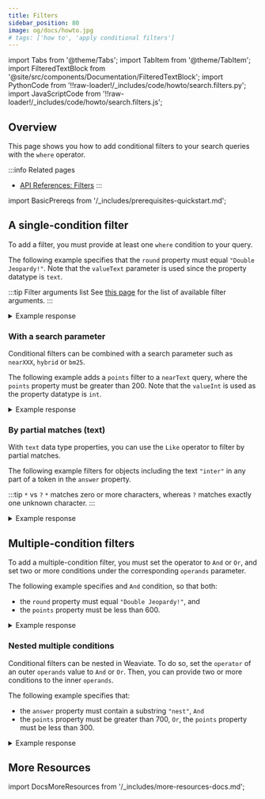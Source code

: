 ```yaml
---
title: Filters
sidebar_position: 80
image: og/docs/howto.jpg
# tags: ['how to', 'apply conditional filters']
---
```


import Tabs from '@theme/Tabs';
import TabItem from '@theme/TabItem';
import FilteredTextBlock from '@site/src/components/Documentation/FilteredTextBlock';
import PythonCode from '!!raw-loader!/_includes/code/howto/search.filters.py';
import JavaScriptCode from '!!raw-loader!/_includes/code/howto/search.filters.js';

## Overview

This page shows you how to add conditional filters to your search queries with the `where` operator.

:::info Related pages
- [API References: Filters](../api/graphql/filters.md)
:::

import BasicPrereqs from '/_includes/prerequisites-quickstart.md';

<BasicPrereqs />

## A single-condition filter

To add a filter, you must provide at least one `where` condition to your query.

The following example specifies that the `round` property must equal `"Double Jeopardy!"`. Note that the `valueText` parameter is used since the property datatype is `text`.

:::tip Filter arguments list
See [this page](../api/graphql/filters.md#filter-structure) for the list of available filter arguments.
:::

<Tabs groupId="languages">
<TabItem value="py" label="Python">
<FilteredTextBlock
  text={PythonCode}
  startMarker="# SingleFilterPython"
  endMarker="# END SingleFilterPython"
  language="python"
/>
</TabItem>
<TabItem value="js" label="JavaScript/TypeScript">
<FilteredTextBlock
  text={JavaScriptCode}
  startMarker="// searchSingleFilter"
  endMarker="// END searchSingleFilter"
  language="js"
/>
</TabItem>
<TabItem value="graphql" label="GraphQL">
<FilteredTextBlock
  text={PythonCode}
  startMarker="# SingleFilterGraphQL"
  endMarker="# END SingleFilterGraphQL"
  language="graphql"
/>
</TabItem>
</Tabs>

<details>
  <summary>Example response</summary>

It should produce a response like the one below:

<FilteredTextBlock
  text={PythonCode}
  startMarker="# Expected SingleFilter results"
  endMarker="# END Expected SingleFilter results"
  language="json"
/>

</details>

### With a search parameter

Conditional filters can be combined with a search parameter such as `nearXXX`, `hybrid` or `bm25`.

The following example adds a `points` filter to a `nearText` query, where the `points` property must be greater than 200. Note that the `valueInt` is used as the property datatype is `int`.

<Tabs groupId="languages">
<TabItem value="py" label="Python">
<FilteredTextBlock
  text={PythonCode}
  startMarker="# SingleFilterNearTextPython"
  endMarker="# END SingleFilterNearTextPython"
  language="python"
/>
</TabItem>
<TabItem value="js" label="JavaScript/TypeScript">
<FilteredTextBlock
  text={JavaScriptCode}
  startMarker="// searchFilterNearText"
  endMarker="// END searchFilterNearText"
  language="js"
/>
</TabItem>
<TabItem value="graphql" label="GraphQL">
<FilteredTextBlock
  text={PythonCode}
  startMarker="# SingleFilterNearTextGraphQL"
  endMarker="# END SingleFilterNearTextGraphQL"
  language="graphql"
/>
</TabItem>
</Tabs>

<details>
  <summary>Example response</summary>

It should produce a response like the one below:

<FilteredTextBlock
  text={PythonCode}
  startMarker="# Expected SingleFilterNearText results"
  endMarker="# END Expected SingleFilterNearText results"
  language="json"
/>

</details>

### By partial matches (text)

With `text` data type properties, you can use the `Like` operator to filter by partial matches.

The following example filters for objects including the text `"inter"` in any part of a token in the `answer` property.

:::tip `*` vs `?`
`*` matches zero or more characters, whereas `?` matches exactly one unknown character.
:::

<Tabs groupId="languages">
<TabItem value="py" label="Python">
<FilteredTextBlock
  text={PythonCode}
  startMarker="# LikeFilterPython"
  endMarker="# END LikeFilterPython"
  language="python"
/>
</TabItem>
<TabItem value="js" label="JavaScript/TypeScript">
<FilteredTextBlock
  text={JavaScriptCode}
  startMarker="// searchLikeFilter"
  endMarker="// END searchLikeFilter"
  language="js"
/>
</TabItem>
<TabItem value="graphql" label="GraphQL">
<FilteredTextBlock
  text={PythonCode}
  startMarker="# LikeFilterGraphQL"
  endMarker="# END LikeFilterGraphQL"
  language="graphql"
/>
</TabItem>
</Tabs>

<details>
  <summary>Example response</summary>

It should produce a response like the one below:

<FilteredTextBlock
  text={PythonCode}
  startMarker="# Expected LikeFilter results"
  endMarker="# END Expected LikeFilter results"
  language="json"
/>

</details>

## Multiple-condition filters

To add a multiple-condition filter, you must set the operator to `And` or `Or`, and set two or more conditions under the corresponding `operands` parameter.

The following example specifies and `And` condition, so that both:
- the `round` property must equal `"Double Jeopardy!"`, and
- the `points` property must be less than 600.

<Tabs groupId="languages">
<TabItem value="py" label="Python">
<FilteredTextBlock
  text={PythonCode}
  startMarker="# MultipleFiltersAndPython"
  endMarker="# END MultipleFiltersAndPython"
  language="python"
/>
</TabItem>
<TabItem value="js" label="JavaScript/TypeScript">
<FilteredTextBlock
  text={JavaScriptCode}
  startMarker="// searchMultipleFiltersAnd"
  endMarker="// END searchMultipleFiltersAnd"
  language="js"
/>
</TabItem>
<TabItem value="graphql" label="GraphQL">
<FilteredTextBlock
  text={PythonCode}
  startMarker="# MultipleFiltersAndGraphQL"
  endMarker="# END MultipleFiltersAndGraphQL"
  language="graphql"
/>
</TabItem>
</Tabs>

<details>
  <summary>Example response</summary>

It should produce a response like the one below:

<FilteredTextBlock
  text={PythonCode}
  startMarker="# Expected MultipleFiltersAnd results"
  endMarker="# END Expected MultipleFiltersAnd results"
  language="json"
/>

</details>

### Nested multiple conditions

Conditional filters can be nested in Weaviate. To do so, set the `operator` of an outer `operands` value to `And` or `Or`. Then, you can provide two or more conditions to the inner `operands`.

The following example specifies that:
- the `answer` property must contain a substring `"nest"`, `And`
- the `points` property must be greater than 700, `Or`, the `points` property must be less than 300.

<Tabs groupId="languages">
<TabItem value="py" label="Python">
<FilteredTextBlock
  text={PythonCode}
  startMarker="# MultipleFiltersNestedPython"
  endMarker="# END MultipleFiltersNestedPython"
  language="python"
/>
</TabItem>
<TabItem value="js" label="JavaScript/TypeScript">
<FilteredTextBlock
  text={JavaScriptCode}
  startMarker="// searchMultipleFiltersNested"
  endMarker="// END searchMultipleFiltersNested"
  language="js"
/>
</TabItem>
<TabItem value="graphql" label="GraphQL">
<FilteredTextBlock
  text={PythonCode}
  startMarker="# MultipleFiltersNestedGraphQL"
  endMarker="# END MultipleFiltersNestedGraphQL"
  language="graphql"
/>
</TabItem>
</Tabs>

<details>
  <summary>Example response</summary>

It should produce a response like the one below:

<FilteredTextBlock
  text={PythonCode}
  startMarker="# Expected MultipleFiltersNested results"
  endMarker="# END Expected MultipleFiltersNested results"
  language="json"
/>

</details>



## More Resources

import DocsMoreResources from '/_includes/more-resources-docs.md';

<DocsMoreResources />